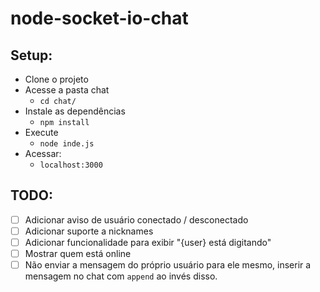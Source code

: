 # node-socket-io-chat

## Setup:
- Clone o projeto
- Acesse a pasta chat
  -  `cd chat/`
- Instale as dependências
  - `npm install`
- Execute
  - `node inde.js`
- Acessar:
  - `localhost:3000`

## TODO:
- [ ] Adicionar aviso de usuário conectado / desconectado
- [ ] Adicionar suporte a nicknames
- [ ] Adicionar funcionalidade para exibir "{user} está digitando"
- [ ] Mostrar quem está online
- [ ] Não enviar a mensagem do próprio usuário para ele mesmo, inserir a mensagem no chat com `append` ao invés disso.
